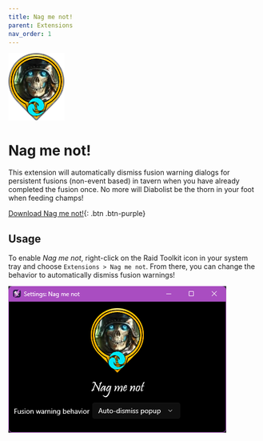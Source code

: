 ```yaml
---
title: Nag me not!
parent: Extensions
nav_order: 1
---
```


![](./NagMeNot.png) 

# Nag me not!

This extension will automatically dismiss fusion warning dialogs for persistent fusions (non-event based) in tavern when you have already completed the fusion once. No more will Diabolist be the thorn in your foot when feeding champs!

[Download Nag me not!](/download/rtkx/NagMeNot.rtkx){: .btn .btn-purple}

## Usage

To enable *Nag me not*, right-click on the Raid Toolkit icon in your system tray and choose `Extensions > Nag me not`. From there, you can change the behavior to automatically dismiss fusion warnings!

![](./NagMeNot-Screenshot.png)